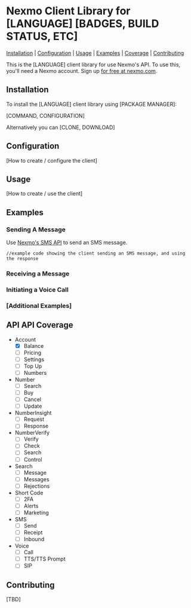 Nexmo Client Library for [LANGUAGE] [BADGES, BUILD STATUS, ETC]
===================================

[Installation](#Installation) | [Configuration](#Configuration) |  [Usage](#Usage) |  [Examples](#Examples) | [Coverage](#API-Coverage) | [Contributing](#Contributing)  

This is the [LANGUAGE] client library for use Nexmo's API. To use this, you'll need a Nexmo account. Sign up [for free
at nexmo.com][signup].

Installation
------------

To install the [LANGUAGE] client library using [PACKAGE MANAGER]:

[COMMAND, CONFIGURATION]

Alternatively you can [CLONE, DOWNLOAD]

Configuration
-------------

[How to create / configure the client]

Usage
-----

[How to create / use the client]

Examples
--------

### Sending A Message

Use [Nexmo's SMS API][doc_sms] to send an SMS message. 

    //example code showing the client sending an SMS message, and using the response

### Receiving a Message

### Initiating a Voice Call

### [Additional Examples]

API API Coverage
------------

* Account
    * [X] Balance
    * [ ] Pricing
    * [ ] Settings
    * [ ] Top Up
    * [ ] Numbers
* Number
    * [ ] Search
    * [ ] Buy
    * [ ] Cancel
    * [ ] Update
* NumberInsight
    * [ ] Request
    * [ ] Response
* NumberVerify
    * [ ] Verify
    * [ ] Check
    * [ ] Search
    * [ ] Control
* Search
    * [ ] Message
    * [ ] Messages
    * [ ] Rejections
* Short Code
    * [ ] 2FA
    * [ ] Alerts
    * [ ] Marketing
* SMS
    * [ ] Send
    * [ ] Receipt
    * [ ] Inbound
* Voice
    * [ ] Call
    * [ ] TTS/TTS Prompt
    * [ ] SIP

Contributing
------------

[TBD]

[signup]: http://nexmo.com?src=[LANGUAGE]-client-library
[doc_sms]: https://docs.nexmo.com/api-ref/sms-api